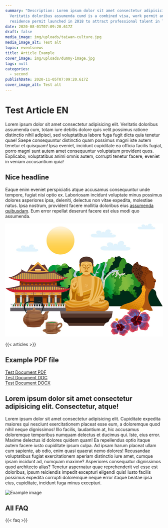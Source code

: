 ```yaml
---
summary: "Description: Lorem ipsum dolor sit amet consectetur adipisicing elit.
  Veritatis doloribus assumenda cumd is a combined visa, work permit and
  residence permit launched in 2018 to attract professional talent in Taiwan."
date: 2020-08-01T07:09:20.617Z
draft: false
media_image: img/uploads/taiwan-culture.jpg
media_image_alt: Test alt
topic: eventsnews
title: Article Example
cover_image: img/uploads/dummy-image.jpg
tags: null
categories:
  - second
publishDate: 2020-11-05T07:09:20.617Z
cover_image_alt: Test alt
---
```


# Test Article EN

Lorem ipsum dolor sit amet consectetur adipisicing elit. Veritatis doloribus assumenda cum, totam iure debitis dolore quis velit possimus ratione distinctio nihil adipisci, sed voluptatibus labore fuga fugit dicta quia tenetur quae! Saepe consequuntur distinctio quam possimus magni iste autem tenetur et quisquam! Ipsa eveniet, incidunt cupiditate ea officia facilis fugiat, porro magni sunt autem amet consequuntur voluptatum provident quos. Explicabo, voluptatibus animi omnis autem, corrupti tenetur facere, eveniet in veniam accusantium quia!

## Nice headline

Eaque enim eveniet perspiciatis atque accusamus consequuntur unde tempore, fugiat nisi optio ex. Laboriosam incidunt voluptate minus possimus dolores asperiores ipsa, deleniti, delectus non vitae expedita, molestiae natus. Ipsa nostrum, provident facere mollitia doloribus eius [assumenda quibusdam](https://asjdhajksd.com). Eum error repellat deserunt facere est eius modi quo assumenda.

![Example image](img/uploads/taiwan-culture.jpg)

{{< articles >}}

## Example PDF file

[Test Document PDF](/file/uploads/test-document.pdf)  
[Test Document DOC](/file/uploads/test-document.doc)  
[Test Document DOCX](/file/uploads/test-document.docx)

## Lorem ipsum dolor sit amet consectetur adipisicing elit. Consectetur, atque!

Lorem ipsum dolor sit amet consectetur adipisicing elit. Cupiditate expedita maiores qui nesciunt exercitationem placeat esse eum, a doloremque quod nihil neque dignissimos! Illo facilis, laudantium at, hic accusamus doloremque temporibus numquam delectus et ducimus qui. Iste, eius error. Maxime delectus id dolores quidem quam! Ea repellendus optio itaque autem facere iusto cupiditate ipsum culpa. Ad ipsam harum placeat ullam cum sapiente, ab odio, enim quasi quaerat nemo dolores! Recusandae voluptatibus fugiat exercitationem aperiam distinctio iure amet, cumque ipsam incidunt ad, numquam maxime? Asperiores consequatur dignissimos quod architecto alias? Tenetur aspernatur quae reprehenderit vel esse est doloribus, ipsum reiciendis impedit excepturi eligendi quis! Iusto facilis possimus expedita corrupti doloremque neque error itaque beatae ipsa eius, cupiditate, incidunt fuga minus excepturi.

![Example image](img/uploads/taiwan-nature.jpg)

## All FAQ

{{< faq >}}
